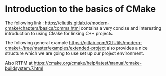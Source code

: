 # Introduction to the basics of CMake 

The following link : https://cliutils.gitlab.io/modern-cmake/chapters/basics/comms.html
contains a very concise and interesting
introduction to using CMake for linking C++ projects.

The following general example https://gitlab.com/CLIUtils/modern-cmake/-/tree/master/examples/extended-project
also provides a nice structure which we are going to use 
set up our project environment. 

Also RTFM at https://cmake.org/cmake/help/latest/manual/cmake-buildsystem.7.html
